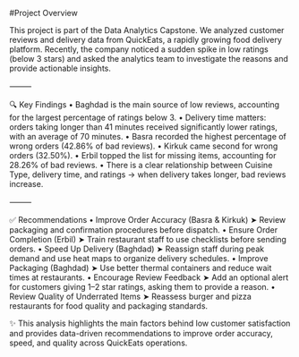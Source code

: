 #Project Overview


This project is part of the Data Analytics Capstone.
We analyzed customer reviews and delivery data from QuickEats, a rapidly growing food delivery platform.
Recently, the company noticed a sudden spike in low ratings (below 3 stars) and asked the analytics team to investigate the reasons and provide actionable insights.

⸻

🔍 Key Findings
 • Baghdad is the main source of low reviews, accounting for the largest percentage of ratings below 3.
 • Delivery time matters: orders taking longer than 41 minutes received significantly lower ratings, with an average of 70 minutes.
 • Basra recorded the highest percentage of wrong orders (42.86% of bad reviews).
 • Kirkuk came second for wrong orders (32.50%).
 • Erbil topped the list for missing items, accounting for 28.26% of bad reviews.
 • There is a clear relationship between Cuisine Type, delivery time, and ratings → when delivery takes longer, bad reviews increase.

⸻

✅ Recommendations
 • Improve Order Accuracy (Basra & Kirkuk)
➤ Review packaging and confirmation procedures before dispatch.
 • Ensure Order Completion (Erbil)
➤ Train restaurant staff to use checklists before sending orders.
 • Speed Up Delivery (Baghdad)
➤ Reassign staff during peak demand and use heat maps to organize delivery schedules.
 • Improve Packaging (Baghdad)
➤ Use better thermal containers and reduce wait times at restaurants.
 • Encourage Review Feedback
➤ Add an optional alert for customers giving 1–2 star ratings, asking them to provide a reason.
 • Review Quality of Underrated Items
➤ Reassess burger and pizza restaurants for food quality and packaging standards.


✨ This analysis highlights the main factors behind low customer satisfaction and provides data-driven recommendations to improve order accuracy, speed, and quality across QuickEats operations.
